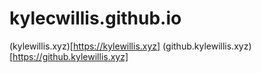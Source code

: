# kylecwillis.github.io
(kylewillis.xyz)[https://kylewillis.xyz]
(github.kylewillis.xyz)[https://github.kylewillis.xyz]

